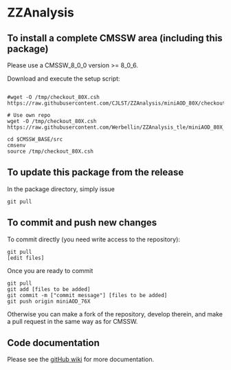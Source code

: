 ZZAnalysis
==========

To install a complete CMSSW area (including this package)
------------------------------
Please use a CMSSW_8_0_0 version >= 8_0_6.

Download and execute the setup script:
```

#wget -O /tmp/checkout_80X.csh https://raw.githubusercontent.com/CJLST/ZZAnalysis/miniAOD_80X/checkout_80X.csh

# Use own repo 
wget -O /tmp/checkout_80X.csh https://raw.githubusercontent.com/Werbellin/ZZAnalysis_tle/miniAOD_80X_with_loose_ele/checkout_80X.csh 

cd $CMSSW_BASE/src
cmsenv
source /tmp/checkout_80X.csh
```

To update this package from the release
------------------------------------------
In the package directory, simply issue
```
git pull
```

To commit and push new changes
------------------------------
To commit directly (you need write access to the repository):
```
git pull
[edit files]
```
Once you are ready to commit
```
git pull
git add [files to be added]
git commit -m ["commit message"] [files to be added]
git push origin miniAOD_76X
```

Otherwise you can make a fork of the repository, develop therein, and make a pull request in the same way as for CMSSW.

Code documentation
------------------
Please see the [gitHub wiki](https://github.com/CJLST/ZZAnalysis) for more documentation.
